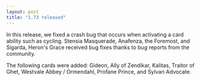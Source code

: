 ```yaml
---
layout: post
title: "1.73 released"
---
```


In this release, we fixed a crash bug that occurs when activating a card
ability such as cycling. Stensia Masquerade, Anafenza, the Foremost, and
Sigarda, Heron's Grace received bug fixes thanks to bug reports from the
community. 

The following cards were added: Gideon, Ally of Zendikar, Kalitas,
Traitor of Ghet, Westvale Abbey / Ormendahl, Profane Prince, and Sylvan
Advocate.
